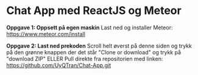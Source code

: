 # Chat App med ReactJS og Meteor

__Oppgave 1\: Oppsett på egen maskin__
Last ned og installer Meteor: https://www.meteor.com/install

__Oppgave 2\: Last ned prekoden__
Scroll helt øverst på denne siden og trykk på den grønne knappen der det står "Clone or download" og trykk på "download ZIP"
ELLER
Pull direkte fra repositorien med linken: https://github.com/UyQTran/Chat-App.git

